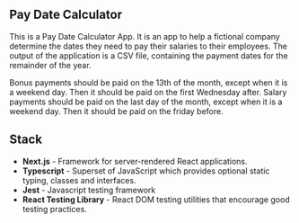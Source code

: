 ## Pay Date Calculator

This is a Pay Date Calculator App. It is an app to help a fictional company determine the dates they need to pay their salaries to their employees. The output of the application is a CSV file, containing the payment dates for the remainder of the year.

Bonus payments should be paid on the 13th of the month, except when it is a weekend day. Then it should be paid on the first Wednesday after.
Salary payments should be paid on the last day of the month, except when it is a weekend day. Then it should be paid on the friday before.

## Stack

- **Next.js** - Framework for server-rendered React applications.
- **Typescript** - Superset of JavaScript which provides optional static typing, classes and interfaces.
- **Jest** - Javascript testing framework
- **React Testing Library** - React DOM testing utilities that encourage good testing practices.
